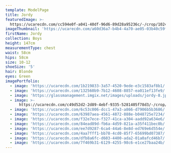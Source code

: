 ```yaml
---
template: ModelPage
title: Jordy
featuredImage: >-
  https://ucarecdn.com/cc594e0f-a041-40df-96d6-89d28a95236c/-/crop/1024x768/0,0/-/preview/
imageThumbnail: 'https://ucarecdn.com/a60d36a7-b4b4-4a70-ae05-03b40c59f0c7/'
firstName: Jordy
collection: Boys
height: 147cm
measurementType: chest
waist: 58cm
hips: 58cm
size: 10-12
shoeSize: '5'
hair: Blonde
eyes: Green
imagePortfolio:
  - image: 'https://ucarecdn.com/1b219833-3a57-4520-9ede-e3c1583af8b1/'
  - image: 'https://ucarecdn.com/132560b9-7b12-4608-8857-ea011ef13fe9/'
  - image: 'https://glassmanagement.imgix.net/images/uploads/jordy-8.jpg'
  - image: >-
      https://ucarecdn.com/c49d52d2-2d89-4ebf-9335-5281405f78d3/-/crop/502x554/0,3/-/preview/
  - image: 'https://ucarecdn.com/6c53c006-dcc1-47a3-a866-d7906b5b3686/'
  - image: 'https://ucarecdn.com/63987aea-4561-4872-888e-b048725e7234/'
  - image: 'https://ucarecdn.com/f32e7ece-f327-41ca-a304-aadd92a634e6/'
  - image: 'https://ucarecdn.com/84ead89d-fb6a-4d59-821a-a35f411bec0b/'
  - image: 'https://ucarecdn.com/ee7d9287-6ca4-44a6-8e8d-ed769e6d554e/'
  - image: 'https://ucarecdn.com/4aa7fff1-bb78-4cd0-85f7-65699bd07387/'
  - image: 'https://ucarecdn.com/dfb8a6fc-d603-4400-ada2-01a0afcd46b7/'
  - image: 'https://ucarecdn.com/7f469b31-6129-4255-98c6-e1ce27baa24b/'
---
```


